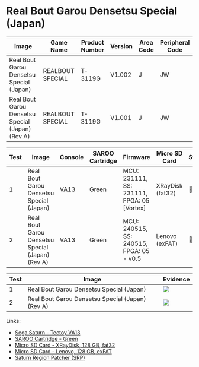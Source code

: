 # Real Bout Garou Densetsu Special (Japan)

| Image                                            | Game Name        | Product Number | Version | Area Code | Peripheral Code |
| ------------------------------------------------ | ---------------- | -------------- | ------- | --------- | --------------- |
| Real Bout Garou Densetsu Special (Japan)         | REALBOUT SPECIAL | T-3119G        | V1.002  | J         | JW              |
| Real Bout Garou Densetsu Special (Japan) (Rev A) | REALBOUT SPECIAL | T-3119G        | V1.001  | J         | JW              |

| Test | Image                                            | Console | SAROO Cartridge | Firmware                                   | Micro SD Card    | Status | Time Played |
| ---- | ------------------------------------------------ | ------- | --------------- | ------------------------------------------ | ---------------- | ------ | ----------- |
| 1    | Real Bout Garou Densetsu Special (Japan)         | VA13    | Green           | MCU: 231111, SS: 231111, FPGA: 05 [Vortex] | XRayDisk (fat32) | :100:  | 29 minutes  |
| 2    | Real Bout Garou Densetsu Special (Japan) (Rev A) | VA13    | Green           | MCU: 240515, SS: 240515, FPGA: 05 - v0.5   | Lenovo (exFAT)   | :100:  | 31 minutes  |

| Test | Image                                            | Evidence                                                                                         |
| ---- | ------------------------------------------------ | ------------------------------------------------------------------------------------------------ |
| 1    | Real Bout Garou Densetsu Special (Japan)         | [![](https://img.youtube.com/vi/whyp0wn3J0g/0.jpg)](https://www.youtube.com/watch?v=whyp0wn3J0g) |
| 2    | Real Bout Garou Densetsu Special (Japan) (Rev A) | [![](https://img.youtube.com/vi/nVwsmSdqKPk/0.jpg)](https://www.youtube.com/watch?v=nVwsmSdqKPk) |

Links:

- [Sega Saturn - Tectoy VA13](../../../Info/Consoles/VA13/README.md)
- [SAROO Cartridge - Green](../../../Info/Cartridges/RetroGameParadiseStore/1.32F/README.md)
- [Micro SD Card - XRayDisk, 128 GB, fat32](../../../Info/SdCards/XRayDisk/128GB/fat32/README.md)
- [Micro SD Card - Lenovo, 128 GB, exFAT](../../../../Info/SdCards/Lenovo/128GB/exfat/README.md)
- [Saturn Region Patcher (SRP)](https://segaxtreme.net/resources/saturn-region-patcher.81/download)
